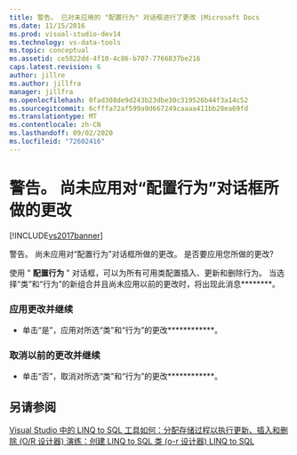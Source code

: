 ```yaml
---
title: 警告。 已对未应用的 "配置行为" 对话框进行了更改 |Microsoft Docs
ms.date: 11/15/2016
ms.prod: visual-studio-dev14
ms.technology: vs-data-tools
ms.topic: conceptual
ms.assetid: ce5822dd-4f10-4c86-b707-7766837be216
caps.latest.revision: 6
author: jillre
ms.author: jillfra
manager: jillfra
ms.openlocfilehash: 0fad308de9d243b23dbe30c319526b44f3a14c52
ms.sourcegitcommit: 6cfffa72af599a9d667249caaaa411bb28ea69fd
ms.translationtype: MT
ms.contentlocale: zh-CN
ms.lasthandoff: 09/02/2020
ms.locfileid: "72602416"
---
```

# <a name="warning-changes-have-been-made-to-the-configure-behavior-dialog-box-that-have-not-been-applied"></a>警告。 尚未应用对“配置行为”对话框所做的更改
[!INCLUDE[vs2017banner](../includes/vs2017banner.md)]

警告。 尚未应用对“配置行为”对话框所做的更改。 是否要应用您所做的更改?

 使用 " **配置行为** " 对话框，可以为所有可用类配置插入、更新和删除行为。 当选择“类”和“行为”的新组合并且尚未应用以前的更改时，将出现此消息********。

### <a name="to-apply-the-change-and-continue"></a>应用更改并继续

- 单击“是”，应用对所选“类”和“行为”的更改************。

### <a name="to-cancel-the-previous-change-and-continue"></a>取消以前的更改并继续

- 单击“否”，取消对所选“类”和“行为”的更改************。

## <a name="see-also"></a>另请参阅
 [Visual Studio 中的 LINQ to SQL 工具](../data-tools/linq-to-sql-tools-in-visual-studio2.md)[如何：分配存储过程以执行更新、插入和删除 (O/R 设计器) ](../data-tools/how-to-assign-stored-procedures-to-perform-updates-inserts-and-deletes-o-r-designer.md) [演练：创建 LINQ to SQL 类 (o-r 设计器) ](https://msdn.microsoft.com/library/35aad4a4-2e8a-46e2-ae09-5fbfd333c233) [LINQ to SQL](https://msdn.microsoft.com/library/73d13345-eece-471a-af40-4cc7a2f11655)
